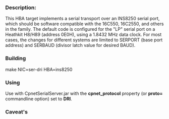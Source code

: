 ### Description:

This HBA target implements a serial transport over an INS8250
serial port, which should be software compatible with the 16C550,
16C2550, and others in the family.
The default code is configured for the "LP" serial port on
a Heathkit H8/H89 (address 0E0H), using a 1.8432 MHz data clock.
For most cases, the changes for different systems are
limited to SERPORT (base port address) and
SERBAUD (divisor latch value for desired BAUD).

### Building

make NIC=ser-dri HBA=ins8250

### Using

Use with CpnetSerialServer.jar with the **cpnet_protocol** property
(or **proto=** commandline option) set to **DRI**.

### Caveat's



